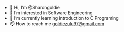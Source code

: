 - 👋 Hi, I’m @Sharongoldie
- 👀 I’m interested in Software Engineering
- 🌱 I’m currently learning introduction to C Programing
- 📫 How to reach me goldiezulu97@gmail.com

<!---
Sharongoldie/Sharongoldie is a ✨ special ✨ repository because its `README.md` (this file) appears on your GitHub profile.
You can click the Preview link to take a look at your changes.
--->

